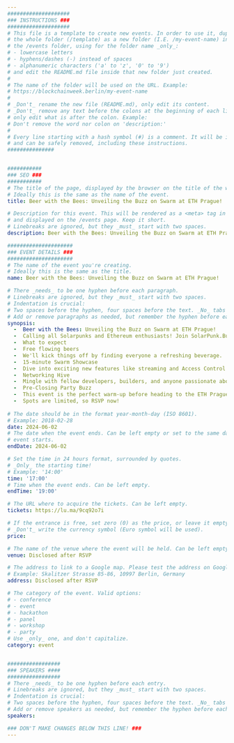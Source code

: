 ```yaml
---
####################
### INSTRUCTIONS ###
####################
# This file is a template to create new events. In order to use it, duplicate
# the whole folder (/template) as a new folder (I.E. /my-event-name) inside of
# the /events folder, using for the folder name _only_:
# - lowercase letters
# - hyphens/dashes (-) instead of spaces
# - alphanumeric characters ('a' to 'z', '0' to '9')
# and edit the README.md file inside that new folder just created.
#
# The name of the folder will be used on the URL. Example:
# https://blockchainweek.berlin/my-event-name
#
# _Don't_ rename the new file (README.md), only edit its content.
# _Don't_ remove any text before the colons at the beginning of each line,
# only edit what is after the colon. Example:
# Don't remove the word nor colon on 'description:'
#
# Every line starting with a hash symbol (#) is a comment. It will be ignored
# and can be safely removed, including these instructions.
###############


###########
### SEO ###
###########
# The title of the page, displayed by the browser on the title of the window.
# Ideally this is the same as the name of the event.
title: Beer with the Bees: Unveiling the Buzz on Swarm at ETH Prague!

# Description for this event. This will be rendered as a <meta> tag in the HTML,
# and displayed on the /events page. Keep it short.
# Linebreaks are ignored, but they _must_ start with two spaces.
description: Beer with the Bees: Unveiling the Buzz on Swarm at ETH Prague!

#####################
### EVENT DETAILS ###
#####################
# The name of the event you're creating.
# Ideally this is the same as the title.
name: Beer with the Bees: Unveiling the Buzz on Swarm at ETH Prague!

# There _needs_ to be one hyphen before each paragraph.
# Linebreaks are ignored, but they _must_ start with two spaces.
# Indentation is crucial:
# Two spaces before the hyphen, four spaces before the text. _No_ tabs allowed.
# Add or remove paragraphs as needed, but remember the hyphen before each entry.
synopsis: 
  -  Beer with the Bees: Unveiling the Buzz on Swarm at ETH Prague! ​
  -  Calling all Solarpunks and Ethereum enthusiasts! ​Join SolarPunk.Buzz for an after-hours social event at ETH Prague, where we'll be buzzing about the latest developments in ETH Swarm. 🐝
  -  ​What to expect
  -  ​Free flowing beers
  -  We'll kick things off by finding everyone a refreshing beverage. ​
  -  15-minute Swarm Showcase
  -  Dive into exciting new features like streaming and Access Control Tokens (ACTs), built by the SolarPunk Bees themselves! ​
  -  Networking Hive
  -  Mingle with fellow developers, builders, and anyone passionate about the future of Ethereum.
  -  ​Pre-Closing Party Buzz
  -  This event is the perfect warm-up before heading to the ETH Prague closing party together!
  -  Spots are limited, so RSVP now!
    
# The date should be in the format year-month-day (ISO 8601).
# Example: 2018-02-28
date: 2024-06-02
# The date when the event ends. Can be left empty or set to the same day the
# event starts.
endDate: 2024-06-02

# Set the time in 24 hours format, surrounded by quotes.
# _Only_ the starting time!
# Example: '14:00'
time: '17:00'
# Time when the event ends. Can be left empty.
endTime: '19:00'

# The URL where to acquire the tickets. Can be left empty.
tickets: https://lu.ma/9cq92o7i

# If the entrance is free, set zero (0) as the price, or leave it empty.
# _Don't_ write the currency symbol (Euro symbol will be used).
price:

# The name of the venue where the event will be held. Can be left empty.
venue: Disclosed after RSVP

# The address to link to a Google map. Please test the address on Google Maps.
# Example: Skalitzer Strasse 85-86, 10997 Berlin, Germany
address: Disclosed after RSVP

# The category of the event. Valid options:
# - conference
# - event
# - hackathon
# - panel
# - workshop
# - party
# Use _only_ one, and don't capitalize.
category: event


#################
### SPEAKERS ####
#################
# There _needs_ to be one hyphen before each entry.
# Linebreaks are ignored, but they _must_ start with two spaces.
# Indentation is crucial:
# Two spaces before the hyphen, four spaces before the text. _No_ tabs allowed.
# Add or remove speakers as needed, but remember the hyphen before each entry.
speakers:

### DON'T MAKE CHANGES BELOW THIS LINE! ###
---
```


<!-- ### DON'T MAKE CHANGES BELOW THIS LINE! ### -->

<Event-Content/>
